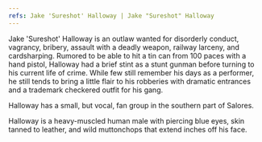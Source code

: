```yaml
---
refs: Jake 'Sureshot' Halloway | Jake "Sureshot" Halloway
---
```


Jake 'Sureshot' Halloway is an outlaw wanted for disorderly conduct, vagrancy, bribery, assault with a deadly weapon, railway larceny, and cardsharping. Rumored to be able to hit a tin can from 100 paces with a hand pistol, Halloway had a brief stint as a stunt gunman before turning to his current life of crime. While few still remember his days as a performer, he still tends to bring a little flair to his robberies with dramatic entrances and a trademark checkered outfit for his gang.

Halloway has a small, but vocal, fan group in the southern part of Salores.

Halloway is a heavy-muscled human male with piercing blue eyes, skin tanned to leather, and wild muttonchops that extend inches off his face.
